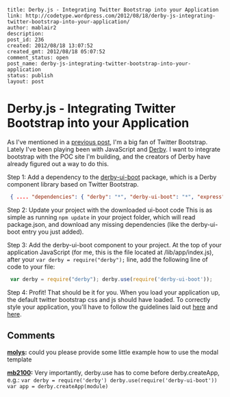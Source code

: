 ```
title: Derby.js - Integrating Twitter Bootstrap into your Application
link: http://codetype.wordpress.com/2012/08/18/derby-js-integrating-twitter-bootstrap-into-your-application/
author: mablair2
description: 
post_id: 236
created: 2012/08/18 13:07:52
created_gmt: 2012/08/18 05:07:52
comment_status: open
post_name: derby-js-integrating-twitter-bootstrap-into-your-application
status: publish
layout: post
```

# Derby.js - Integrating Twitter Bootstrap into your Application

As I've mentioned in a [previous post](http://codetype.wordpress.com/2012/05/04/why-use-twitter-bootstrap/), I'm a big fan of Twitter Bootstrap. Lately I've been playing been with JavaScript and [Derby](http://www.derbyjs.com). I want to integrate bootstrap with the POC site I'm building, and the creators of Derby have already figured out a way to do this. 

Step 1: Add a dependency to the [derby-ui-boot](https://github.com/codeparty/derby-ui-boot/) package, which is a Derby component library based on Twitter Bootstrap. 
``` json
 { .... "dependencies": { "derby": "*", "derby-ui-boot": "*", "express": "3.0.0beta4", "gzippo": ">=0.1.7" }, .... } 
```

 Step 2: Update your project with the downloaded ui-boot code This is as simple as running `npm update` in your project folder, which will read package.json, and download any missing dependencies (like the derby-ui-boot entry you just added). 

 Step 3: Add the derby-ui-boot component to your project. At the top of your application JavaScript (for me, this is the file located at /lib/app/index.js), after your `var derby = require("derby");` line, add the following line of code to your file: 
 
``` js
 var derby = require("derby"); derby.use(require('derby-ui-boot')); 
```

 Step 4: Profit! That should be it for you. When you load your application up, the default twitter bootstrap css and js should have loaded. To correctly style your application, you'll have to follow the guidelines laid out [here](http://twitter.github.com/bootstrap/scaffolding.html) and [here](http://twitter.github.com/bootstrap/base-css.html).

## Comments

**[molys](#99 "2013-03-03 22:50:34"):** could you please provide some little example how to use the modal template

**[mb2100](#103 "2013-05-14 03:05:15"):** Very importantly, derby.use has to come before derby.createApp, e.g.: ` var derby = require('derby') derby.use(require('derby-ui-boot')) var app = derby.createApp(module) `

